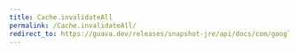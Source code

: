 ```yaml
---
title: Cache.invalidateAll
permalink: /Cache.invalidateAll/
redirect_to: https://guava.dev/releases/snapshot-jre/api/docs/com/google/common/cache/Cache.html#invalidateAll--
---
```

